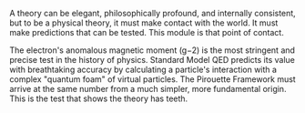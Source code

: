 A theory can be elegant, philosophically profound, and internally consistent, but to be a physical theory, it must make contact with the world. It must make predictions that can be tested. This module is that point of contact.

The electron's anomalous magnetic moment (g−2) is the most stringent and precise test in the history of physics. Standard Model QED predicts its value with breathtaking accuracy by calculating a particle's interaction with a complex "quantum foam" of virtual particles. The Pirouette Framework must arrive at the same number from a much simpler, more fundamental origin. This is the test that shows the theory has teeth.